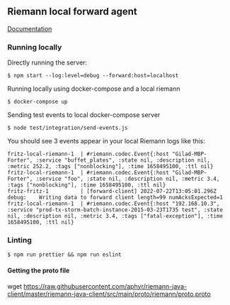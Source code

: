 ## Riemann local forward agent

[Documentation](https://docs.google.com/document/d/1kMyjnLxM17YhrZ7WF-AlX1dK650M5MhlweG3iwTfgfg)

### Running locally

Directly running the server:

```shell
$ npm start --log:level=debug --forward:host=localhost
```

Running locally using docker-compose and a local riemann

```shell
$ docker-compose up
```

Sending test events to local docker-compose server

```shell
$ node test/integration/send-events.js
```

You should see 3 events appear in your local Riemann logs like this:

```
fritz-local-riemann-1  | #riemann.codec.Event{:host "Gilad-MBP-Forter", :service "buffet_plates", :state nil, :description nil, :metric 252.2, :tags ["nonblocking"], :time 1658495100, :ttl nil}
fritz-local-riemann-1  | #riemann.codec.Event{:host "Gilad-MBP-Forter", :service "foo", :state nil, :description nil, :metric 3.4, :tags ["nonblocking"], :time 1658495100, :ttl nil}
fritz-fritz-1          | [forward-client] 2022-07-22T13:05:01.296Z debug:    Writing data to forward client length=99 numAcksExpected=1
fritz-local-riemann-1  | #riemann.codec.Event{:host "192.168.10.3", :service "prod-tx-storm-batch-instance-2015-03-23T1735 test", :state nil, :description nil, :metric 3.4, :tags ["fatal-exception"], :time 1658495100, :ttl nil}
```

### Linting

```shell
$ npm run prettier && npm run eslint
```

#### Getting the proto file

wget https://raw.githubusercontent.com/aphyr/riemann-java-client/master/riemann-java-client/src/main/proto/riemann/proto.proto
